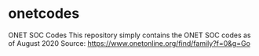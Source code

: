 # onetcodes
ONET SOC Codes
This repository simply contains the ONET SOC codes as of August 2020
Source: https://www.onetonline.org/find/family?f=0&g=Go
